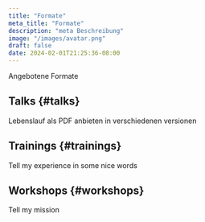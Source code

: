 ```yaml
---
title: "Formate"
meta_title: "Formate"
description: "meta Beschreibung"
image: "/images/avatar.png"
draft: false
date: 2024-02-01T21:25:36-08:00
---
```

Angebotene Formate


## Talks {#talks}
Lebenslauf als PDF anbieten in verschiedenen versionen

## Trainings {#trainings}
Tell my experience in some nice words

## Workshops {#workshops}
Tell my mission
